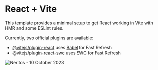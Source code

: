 # React + Vite

This template provides a minimal setup to get React working in Vite with HMR and some ESLint rules.

Currently, two official plugins are available:

- [@vitejs/plugin-react](https://github.com/vitejs/vite-plugin-react/blob/main/packages/plugin-react/README.md) uses [Babel](https://babeljs.io/) for Fast Refresh
- [@vitejs/plugin-react-swc](https://github.com/vitejs/vite-plugin-react-swc) uses [SWC](https://swc.rs/) for Fast Refresh

![Neritos - 10 October 2023](https://github.com/NeroLuz/PreEntrega2-BernalJuan-React/assets/117301011/4f4323ce-c991-471f-855d-39402b75e7cb)
